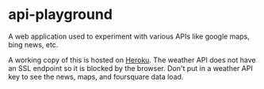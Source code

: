 # api-playground
A web application used to experiment with various APIs like google maps, bing news, etc. 

A working copy of this is hosted on <a href="https://api-playground.herokuapp.com/">Heroku</a>. The weather API does not have an SSL endpoint so it is blocked by the browser. Don't put in a weather API key to see the news, maps, and foursquare data load.
